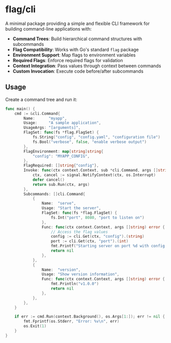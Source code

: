 # flag/cli

A minimal package providing a simple and flexible CLI framework for building command-line applications with:

- **Command Trees**: Build hierarchical command structures with subcommands
- **Flag Compatibility**: Works with Go's standard `flag` package
- **Environment Support**: Map flags to environment variables
- **Required Flags**: Enforce required flags for validation
- **Context Integration**: Pass values through context between commands
- **Custom Invocation**: Execute code before/after subcommands

## Usage

Create a command tree and run it:

```go
func main() {
	cmd := &cli.Command{
		Name:      "myapp",
		Usage:     "A sample application",
		UsageArgs: "[arguments]",
		FlagSet: func(fs *flag.FlagSet) {
			fs.String("config", "config.yaml", "configuration file")
			fs.Bool("verbose", false, "enable verbose output")
		},
		FlagEnvironment: map[string]string{
			"config": "MYAPP_CONFIG",
		},
		FlagRequired: []string{"config"},
		Invoke: func(ctx context.Context, sub *cli.Command, args []string) error {
			ctx, cancel := signal.NotifyContext(ctx, os.Interrupt)
			defer cancel()
			return sub.Run(ctx, args)
		},
		Subcommands: []cli.Command{
			{
				Name:  "serve",
				Usage: "Start the server",
				FlagSet: func(fs *flag.FlagSet) {
					fs.Int("port", 8080, "port to listen on")
				},
				Func: func(ctx context.Context, args []string) error {
					// Access the flag values
					config := cli.Get(ctx, "config").(string)
					port := cli.Get(ctx, "port").(int)
					fmt.Printf("Starting server on port %d with config %s\n", port, config)
					return nil
				},
			},
			{
				Name:  "version",
				Usage: "Show version information",
				Func: func(ctx context.Context, args []string) error {
					fmt.Println("v1.0.0")
					return nil
				},
			},
		},
	}

	if err := cmd.Run(context.Background(), os.Args[1:]); err != nil {
		fmt.Fprintf(os.Stderr, "Error: %v\n", err)
		os.Exit(1)
	}
}
```
